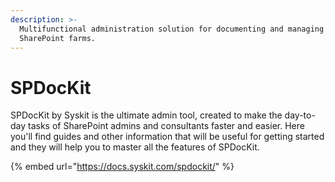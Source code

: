 ```yaml
---
description: >-
  Multifunctional administration solution for documenting and managing
  SharePoint farms.
---
```


# SPDocKit

&#x20;SPDocKit by Syskit is the ultimate admin tool, created to make the day-to-day tasks of SharePoint admins and consultants faster and easier. Here you'll find guides and other information that will be useful for getting started and they will help you to master all the features of SPDocKit.

{% embed url="https://docs.syskit.com/spdockit/" %}
